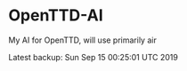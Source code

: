 # OpenTTD-AI
My AI for OpenTTD, will use primarily air

Latest backup: Sun Sep 15 00:25:01 UTC 2019
